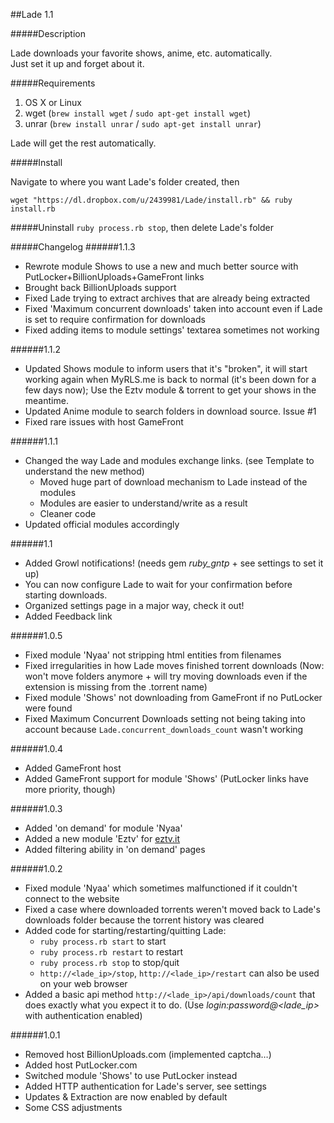 ##Lade 1.1

#####Description

Lade downloads your favorite shows, anime, etc. automatically.<br>Just set it up and forget about it.


#####Requirements
1. OS X or Linux
2. wget (`brew install wget` / `sudo apt-get install wget`)
3. unrar (`brew install unrar` / `sudo apt-get install unrar`)

Lade will get the rest automatically.

#####Install

Navigate to where you want Lade's folder created, then

`wget "https://dl.dropbox.com/u/2439981/Lade/install.rb" && ruby install.rb`

#####Uninstall
`ruby process.rb stop`, then delete Lade's folder

#####Changelog
######1.1.3
- Rewrote module Shows to use a new and much better source with PutLocker+BillionUploads+GameFront links
- Brought back BillionUploads support
- Fixed Lade trying to extract archives that are already being extracted
- Fixed 'Maximum concurrent downloads' taken into account even if Lade is set to require confirmation for downloads
- Fixed adding items to module settings' textarea sometimes not working

######1.1.2
- Updated Shows module to inform users that it's "broken", it will start working again when MyRLS.me is back to normal (it's been down for a few days now); Use the Eztv module & torrent to get your shows in the meantime.
- Updated Anime module to search folders in download source. Issue #1
- Fixed rare issues with host GameFront

######1.1.1
- Changed the way Lade and modules exchange links. (see Template to understand the new method)
	- Moved huge part of download mechanism to Lade instead of the modules
	- Modules are easier to understand/write as a result
	- Cleaner code
- Updated official modules accordingly

######1.1
- Added Growl notifications! (needs gem *ruby_gntp* + see settings to set it up)
- You can now configure Lade to wait for your confirmation before starting downloads.
- Organized settings page in a major way, check it out!
- Added Feedback link


######1.0.5
- Fixed module 'Nyaa' not stripping html entities from filenames
- Fixed irregularities in how Lade moves finished torrent downloads (Now: won't move folders anymore + will try moving downloads even if the extension is missing from the .torrent name)
- Fixed module 'Shows' not downloading from GameFront if no PutLocker were found
- Fixed Maximum Concurrent Downloads setting not being taking into account because `Lade.concurrent_downloads_count` wasn't working

######1.0.4
- Added GameFront host
- Added GameFront support for module 'Shows' (PutLocker links have more priority, though)

######1.0.3
- Added 'on demand' for module 'Nyaa'
- Added a new module 'Eztv' for [eztv.it](eztv.it)
- Added filtering ability in 'on demand' pages

######1.0.2
- Fixed module 'Nyaa' which sometimes malfunctioned if it couldn't connect to the website
- Fixed a case where downloaded torrents weren't moved back to Lade's downloads folder because the torrent history was cleared
- Added code for starting/restarting/quitting Lade:
	- `ruby process.rb start` to start
	- `ruby process.rb restart` to restart
	- `ruby process.rb stop` to stop/quit
	- `http://<lade_ip>/stop`, `http://<lade_ip>/restart` can also be used on your web browser
- Added a basic api method `http://<lade_ip>/api/downloads/count` that does exactly what you expect it to do. (Use *login:password@<lade_ip>* with authentication enabled)
	
######1.0.1
- Removed host BillionUploads.com (implemented captcha…)
- Added host PutLocker.com
- Switched module 'Shows' to use PutLocker instead
- Added HTTP authentication for Lade's server, see settings
- Updates & Extraction are now enabled by default
- Some CSS adjustments